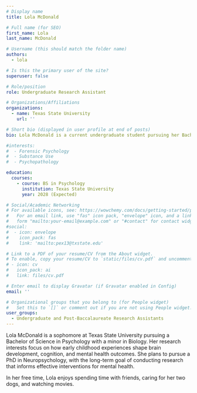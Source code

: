 ```yaml
---
# Display name
title: Lola McDonald

# Full name (for SEO)
first_name: Lola
last_name: McDonald

# Username (this should match the folder name)
authors:
  - lola

# Is this the primary user of the site?
superuser: false

# Role/position
role: Undergraduate Research Assistant

# Organizations/Affiliations
organizations:
  - name: Texas State University
    url: ''

# Short bio (displayed in user profile at end of posts)
bio: Lola McDonald is a current undergraduate student pursuing her Bachelor of Science in Psychology at Texas State University. 

#interests:
#  - Forensic Psychology
#  - Substance Use
#  - Psychopathology

education:
  courses:
    - course: BS in Psychology
      institution: Texas State University
      year: 2028 (Expected)

# Social/Academic Networking
# For available icons, see: https://wowchemy.com/docs/getting-started/page-builder/#icons
#   For an email link, use "fas" icon pack, "envelope" icon, and a link in the
#   form "mailto:your-email@example.com" or "#contact" for contact widget.
#social:
#  - icon: envelope
#    icon_pack: fas
#    link: 'mailto:pex13@txstate.edu'

# Link to a PDF of your resume/CV from the About widget.
# To enable, copy your resume/CV to `static/files/cv.pdf` and uncomment the lines below.
# - icon: cv
#   icon_pack: ai
#   link: files/cv.pdf

# Enter email to display Gravatar (if Gravatar enabled in Config)
email: ''

# Organizational groups that you belong to (for People widget)
#   Set this to `[]` or comment out if you are not using People widget.
user_groups:
  - Undergraduate and Post-Baccalaureate Research Assistants
---
```


Lola McDonald is a sophomore at Texas State University pursuing a Bachelor of Science in Psychology with a minor in Biology. Her research interests focus on how early childhood experiences shape brain development, cognition, and mental health outcomes. She plans to pursue a PhD in Neuropsychology, with the long-term goal of conducting research that informs effective interventions for mental health. 

In her free time, Lola enjoys spending time with friends, caring for her two dogs, and watching movies.